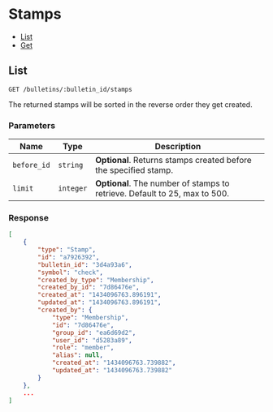 # Stamps

* [List](#list)
* [Get](#get)


## List

```
GET /bulletins/:bulletin_id/stamps
```

The returned stamps will be sorted in the reverse order they get created.

### Parameters

| Name        | Type      | Description |
| ----------- | --------- | ----------- |
| `before_id` | `string`  | **Optional**. Returns stamps created before the specified stamp. |
| `limit`     | `integer` | **Optional**. The number of stamps to retrieve. Default to 25, max to 500. |

### Response

```json
[
    {
        "type": "Stamp",
        "id": "a7926392",
        "bulletin_id": "3d4a93a6",
        "symbol": "check",
        "created_by_type": "Membership",
        "created_by_id": "7d86476e",
        "created_at": "1434096763.896191",
        "updated_at": "1434096763.896191",
        "created_by": {
            "type": "Membership",
            "id": "7d86476e",
            "group_id": "ea6d69d2",
            "user_id": "d5283a89",
            "role": "member",
            "alias": null,
            "created_at": "1434096763.739882",
            "updated_at": "1434096763.739882"
        }
    },
    ...
]
```
